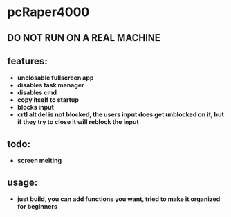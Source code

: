 # pcRaper4000

## **DO NOT RUN ON A REAL MACHINE**

## features:

- **unclosable fullscreen app**
- **disables task manager**
- **disables cmd**
- **copy itself to startup**
- **blocks input**
- **crtl alt del is not blocked, the users input does get unblocked on it, but if they try to close it will reblock the input**

## todo:

- **screen melting**

## usage:

- **just build, you can add functions you want, tried to make it organized for beginners**
